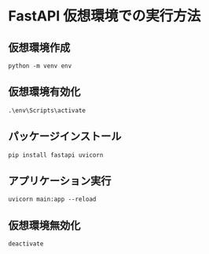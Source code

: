 # FastAPI 仮想環境での実行方法

## 仮想環境作成

```
python -m venv env
```

## 仮想環境有効化

```
.\env\Scripts\activate
```

## パッケージインストール

```
pip install fastapi uvicorn
```

## アプリケーション実行

```
uvicorn main:app --reload
```

## 仮想環境無効化

```
deactivate
```
